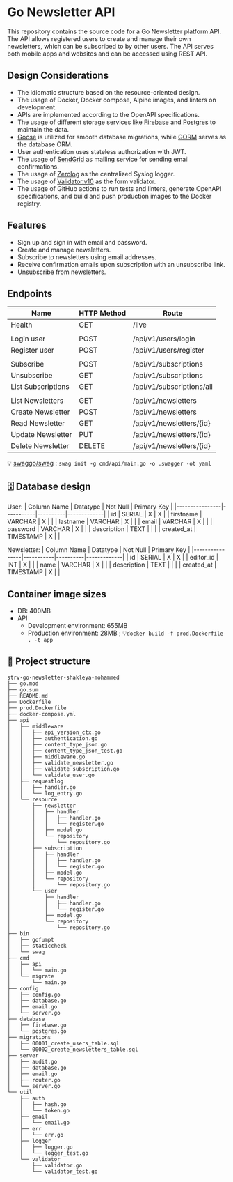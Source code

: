 # Go Newsletter API

This repository contains the source code for a Go Newsletter platform API. The API allows registered users to create and manage their own newsletters, which can be subscribed to by other users. The API serves both mobile apps and websites and can be accessed using REST API.

## Design Considerations

- The idiomatic structure based on the resource-oriented design.
- The usage of Docker, Docker compose, Alpine images, and linters on development.
- APIs are implemented according to the OpenAPI specifications.
- The usage of different storage services like [Firebase](https://github.com/firebase/firebase-admin-go) and [Postgres](https://www.postgresql.org/) to maintain the data.
- [Goose](https://github.com/pressly/goose) is utilized for smooth database migrations, while [GORM](https://gorm.io/) serves as the database ORM.
- User authentication uses stateless authorization with JWT.
- The usage of [SendGrid](https://sendgrid.com/) as mailing service for sending email confirmations.
- The usage of [Zerolog](https://github.com/rs/zerolog) as the centralized Syslog logger.
- The usage of [Validator.v10](https://github.com/go-playground/validator) as the form validator.
- The usage of GitHub actions to run tests and linters, generate OpenAPI specifications, and build and push production images to the Docker registry.

## Features

- Sign up and sign in with email and password.
- Create and manage newsletters.
- Subscribe to newsletters using email addresses.
- Receive confirmation emails upon subscription with an unsubscribe link.
- Unsubscribe from newsletters.

## Endpoints

| Name               | HTTP Method | Route                     |
|--------------------|-------------|---------------------------|
| Health             | GET         | /live                     |
|                    |             |                           |
| Login user         | POST        | /api/v1/users/login       |
| Register user      | POST        | /api/v1/users/register    |
|                    |             |                           |
| Subscribe          | POST        | /api/v1/subscriptions     |
| Unsubscribe        | GET         | /api/v1/subscriptions     |
| List Subscriptions | GET         | /api/v1/subscriptions/all |
|                    |             |                           |
| List Newsletters   | GET         | /api/v1/newsletters       |
| Create Newsletter  | POST        | /api/v1/newsletters       |
| Read Newsletter    | GET         | /api/v1/newsletters/{id}  |
| Update Newsletter  | PUT         | /api/v1/newsletters/{id}  |
| Delete Newsletter  | DELETE      | /api/v1/newsletters/{id}  |

💡 [swaggo/swag](https://github.com/swaggo/swag) : `swag init -g cmd/api/main.go -o .swagger -ot yaml`

## 🗄️ Database design

User:
| Column Name    | Datatype  | Not Null | Primary Key |
|----------------|-----------|----------|-------------|
| id             | SERIAL    | X        | X           |
| firstname      | VARCHAR   | X        |             |
| lastname       | VARCHAR   | X        |             |
| email          | VARCHAR   | X        |             |
| password       | VARCHAR   | X        |             |
| description    | TEXT      |          |             |
| created_at     | TIMESTAMP | X        |             |

Newsletter:
| Column Name    | Datatype  | Not Null | Primary Key |
|----------------|-----------|----------|-------------|
| id             | SERIAL    | X        | X           |
| editor_id      | INT       | X        |             |
| name           | VARCHAR   | X        |             |
| description    | TEXT      |          |             |
| created_at     | TIMESTAMP | X        |             |

## Container image sizes

- DB: 400MB
- API
    - Development environment: 655MB
    - Production environment: 28MB ; 💡`docker build -f prod.Dockerfile . -t app`

## 📁 Project structure

```shell
strv-go-newsletter-shakleya-mohammed
├── go.mod
├── go.sum
├── README.md
├── Dockerfile
├── prod.Dockerfile
├── docker-compose.yml
├── api
│   ├── middleware
│   │   ├── api_version_ctx.go
│   │   ├── authentication.go
│   │   ├── content_type_json.go
│   │   ├── content_type_json_test.go
│   │   ├── middleware.go
│   │   ├── validate_newsletter.go
│   │   ├── validate_subscription.go
│   │   └── validate_user.go
│   ├── requestlog
│   │   ├── handler.go
│   │   └── log_entry.go
│   └── resource
│       ├── newsletter
│       │   ├── handler
│       │   │   ├── handler.go
│       │   │   └── register.go
│       │   ├── model.go
│       │   └── repository
│       │       └── repository.go
│       ├── subscription
│       │   ├── handler
│       │   │   ├── handler.go
│       │   │   └── register.go
│       │   ├── model.go
│       │   └── repository
│       │       └── repository.go
│       └── user
│           ├── handler
│           │   ├── handler.go
│           │   └── register.go
│           ├── model.go
│           └── repository
│               └── repository.go
├── bin
│   ├── gofumpt
│   ├── staticcheck
│   └── swag
├── cmd
│   ├── api
│   │   └── main.go
│   └── migrate
│       └── main.go
├── config
│   ├── config.go
│   ├── database.go
│   ├── email.go
│   └── server.go
├── database
│   ├── firebase.go
│   └── postgres.go
├── migrations
│   ├── 00001_create_users_table.sql
│   └── 00002_create_newsletters_table.sql
├── server
│   ├── audit.go
│   ├── database.go
│   ├── email.go
│   ├── router.go
│   └── server.go
└── util
    ├── auth
    │   ├── hash.go
    │   └── token.go
    ├── email
    │   └── email.go
    ├── err
    │   └── err.go
    ├── logger
    │   ├── logger.go
    │   └── logger_test.go
    └── validator
        ├── validator.go
        └── validator_test.go
```
